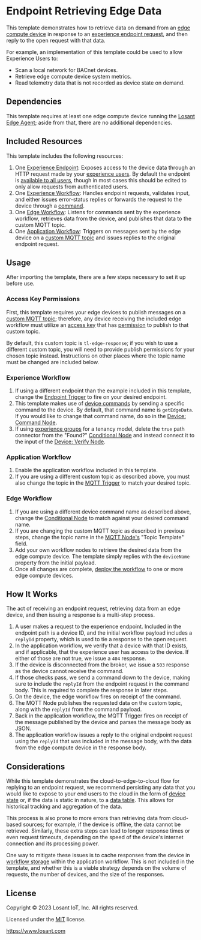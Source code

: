 # Endpoint Retrieving Edge Data

This template demonstrates how to retrieve data on demand from an [edge compute device](https://docs.losant.com/devices/edge-compute/) in response to an [experience endpoint request](https://docs.losant.com/experiences/endpoints/), and then reply to the open request with that data.

For example, an implementation of this template could be used to allow Experience Users to:

- Scan a local network for BACnet devices.
- Retrieve edge compute device system metrics.
- Read telemetry data that is not recorded as device state on demand.

## Dependencies

This template requires at least one edge compute device running the [Losant Edge Agent](https://docs.losant.com/edge-compute/edge-agent-usage/); aside from that, there are no additional dependencies.

## Included Resources

This template includes the following resources:

1. One [Experience Endpoint](https://docs.losant.com/experiences/endpoints/): Exposes access to the device data through an HTTP request made by your [experience users](https://docs.losant.com/experiences/users/). By default the endpoint is [available to all users](https://docs.losant.com/experiences/endpoints/#access-control), though in most cases this should be edited to only allow requests from authenticated users.
1. One [Experience Workflow](https://docs.losant.com/workflows/experience-workflows/): Handles endpoint requests, validates input, and either issues error-status replies or forwards the request to the device through a [command](https://docs.losant.com/devices/commands/).
1. One [Edge Workflow](https://docs.losant.com/workflows/edge-workflows/): Listens for commands sent by the experience workflow, retrieves data from the device, and publishes that data to the custom MQTT topic.
1. One [Application Workflow](https://docs.losant.com/workflows/application-workflows/): Triggers on messages sent by the edge device on a [custom MQTT topic](https://docs.losant.com/mqtt/overview/#custom-topics) and issues replies to the original endpoint request.

## Usage

After importing the template, there are a few steps necessary to set it up before use.

### Access Key Permissions

First, this template requires your edge devices to publish messages on a [custom MQTT topic](https://docs.losant.com/mqtt/overview/#custom-topics); therefore, any device receiving the included edge workflow must utilize an [access key](https://docs.losant.com/applications/access-keys/) that has [permission](https://docs.losant.com/applications/access-keys/#additional-mqtt-topics-access) to publish to that custom topic.

By default, this custom topic is `tl-edge-response`; if you wish to use a different custom topic, you will need to provide publish permissions for your chosen topic instead. Instructions on other places where the topic name must be changed are included below.

### Experience Workflow

1. If using a different endpoint than the example included in this template, change the [Endpoint Trigger](https://docs.losant.com/workflows/triggers/endpoint/) to fire on your desired endpoint.
2. This template makes use of [device commands](https://docs.losant.com/devices/commands/) by sending a specific command to the device. By default, that command name is `getEdgeData`. If you would like to change that command name, do so in the [Device: Command Node](https://docs.losant.com/workflows/outputs/device-command/).
3. If using [experience groups](https://docs.losant.com/experiences/groups/) for a tenancy model, delete the `true` path connector from the "Found?" [Conditional Node](https://docs.losant.com/workflows/logic/conditional/) and instead connect it to the input of the [Device: Verify Node](https://docs.losant.com/workflows/experience/verify-device/).

### Application Workflow

1. Enable the application workflow included in this template.
2. If you are using a different custom topic as described above, you must also change the topic in the [MQTT Trigger](https://docs.losant.com/workflows/triggers/mqtt/) to match your desired topic.

### Edge Workflow

1. If you are using a different device command name as described above, change the [Conditional Node](https://docs.losant.com/workflows/logic/conditional/) to match against your desired command name.
2. If you are changing the custom MQTT topic as described in previous steps, change the topic name in the [MQTT Node's](https://docs.losant.com/workflows/outputs/mqtt/) "Topic Template" field.
3. Add your own workflow nodes to retrieve the desired data from the edge compute device. The template simply replies with the `deviceName` property from the initial payload.
4. Once all changes are complete, [deploy the workflow](https://docs.losant.com/workflows/edge-workflows/#deploying-versions) to one or more edge compute devices.

## How It Works

The act of receiving an endpoint request, retrieving data from an edge device, and then issuing a response is a multi-step process.

1. A user makes a request to the experience endpoint. Included in the endpoint path is a device ID, and the initial workflow payload includes a `replyId` property, which is used to tie a response to the open request.
2. In the application workflow, we verify that a device with that ID exists, and if applicable, that the experience user has access to the device. If either of those are not true, we issue a `404` response.
3. If the device is disconnected from the broker, we issue a `503` response as the device cannot receive the command.
4. If those checks pass, we send a command down to the device, making sure to include the `replyId` from the endpoint request in the command body. This is required to complete the response in later steps.
5. On the device, the edge workflow fires on receipt of the command.
6. The MQTT Node publishes the requested data on the custom topic, along with the `replyId` from the command payload.
7. Back in the application workflow, the MQTT Trigger fires on receipt of the message published by the device and parses the message body as JSON.
8. The application workflow issues a reply to the original endpoint request using the `replyId` that was included in the message body, with the data from the edge compute device in the response body.

## Considerations

While this template demonstrates the cloud-to-edge-to-cloud flow for replying to an endpoint request, we recommend persisting any data that you would like to expose to your end users to the cloud in the form of [device state](https://docs.losant.com/devices/state/) or, if the data is static in nature, to a [data table](https://docs.losant.com/data-tables/overview/). This allows for historical tracking and aggregation of the data.

This process is also prone to more errors than retrieving data from cloud-based sources; for example, if the device is offline, the data cannot be retrieved. Similarly, these extra steps can lead to longer response times or even request timeouts, depending on the speed of the device's internet connection and its processing power.

One way to mitigate these issues is to cache responses from the device in [workflow storage](https://docs.losant.com/workflows/overview/#workflow-storage) within the application workflow. This is not included in the template, and whether this is a viable strategy depends on the volume of requests, the number of devices, and the size of the responses.

## License

Copyright &copy; 2023 Losant IoT, Inc. All rights reserved.

Licensed under the [MIT](https://github.com/Losant/losant-templates/blob/master/LICENSE.txt) license.

https://www.losant.com